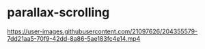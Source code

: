 # parallax-scrolling


https://user-images.githubusercontent.com/21097626/204355579-7dd21aa5-70f9-42dd-8a86-5ae183fc4e14.mp4

